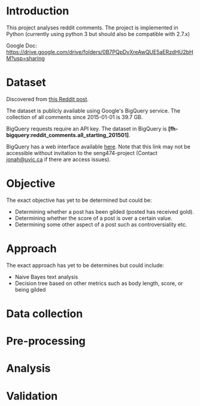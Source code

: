 # Introduction
This project analyses reddit comments. The project is implemented in Python (currently using python 3 but should also be compatible with 2.7.x)

Google Doc: https://drive.google.com/drive/folders/0B7PQpDvXreAwQUE5aERzdHU2bHM?usp=sharing

# Dataset
Discovered from [this Reddit post](https://www.reddit.com/r/datasets/comments/3bxlg7/i_have_every_publicly_available_reddit_comment/ "I have every publicly available Reddit comment for research. ~ 1.7 billion comments @ 250 GB compressed. Any interest in this?").

The dataset is publicly available using Google's BigQuery service. The collection of all comments since 2015-01-01 is 39.7 GB.

BigQuery requests require an API key. The dataset in BigQuery is **[fh-bigquery:reddit_comments.all_starting_201501]**.

BigQuery has a web interface available [here](https://bigquery.cloud.google.com/results/seng474-project:bquijob_3a8481a1_15ac45883a2?pli=1). Note that this link may not be accessible without invitation to the seng474-project (Contact jonah@uvic.ca if there are access issues).

# Objective
The exact objective has yet to be determined but could be:
- Determining whether a post has been gilded (posted has received gold).
- Determining whether the score of a post is over a certain value.
- Determining some other aspect of a post such as controversiality etc.

# Approach
The exact approach has yet to be determines but could include:
- Naive Bayes text analysis
- Decision tree based on other metrics such as body length, score, or being gilded

# Data collection

# Pre-processing

# Analysis

# Validation
